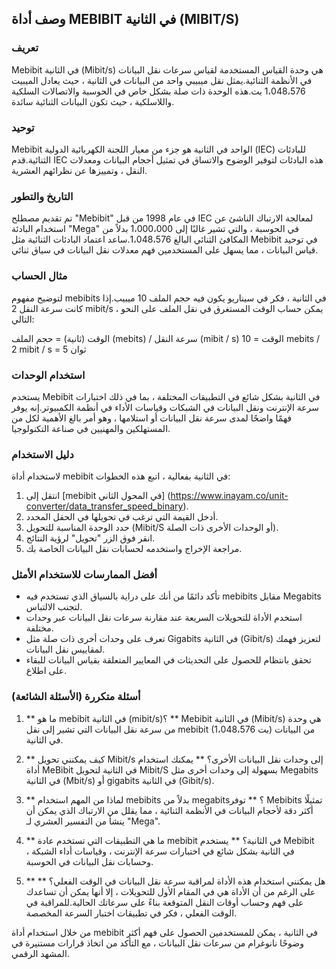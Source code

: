 ## وصف أداة MEBIBIT في الثانية (MIBIT/S)

### تعريف
Mebibit في الثانية (Mibit/s) هي وحدة القياس المستخدمة لقياس سرعات نقل البيانات في الأنظمة الثنائية.يمثل نقل ميبيبي واحد من البيانات في الثانية ، حيث يعادل الميبيت 1،048،576 بت.هذه الوحدة ذات صلة بشكل خاص في الحوسبة والاتصالات السلكية واللاسلكية ، حيث تكون البيانات الثنائية سائدة.

### توحيد
Mebibit الواحد في الثانية هو جزء من معيار اللجنة الكهربائية الدولية (IEC) للبادئات الثنائية.قدم IEC هذه البادئات لتوفير الوضوح والاتساق في تمثيل أحجام البيانات ومعدلات النقل ، وتمييزها عن نظرائهم العشرية.

### التاريخ والتطور
تم تقديم مصطلح "Mebibit" في عام 1998 من قبل IEC لمعالجة الارتباك الناشئ عن استخدام البادئة "Mega" في الحوسبة ، والتي تشير غالبًا إلى 1،000،000 بدلاً من المكافئ الثنائي البالغ 1،048،576.ساعد اعتماد البادئات الثنائية مثل Mebibit في توحيد قياس البيانات ، مما يسهل على المستخدمين فهم معدلات نقل البيانات في سياق ثنائي.

### مثال الحساب
لتوضيح مفهوم mebibits في الثانية ، فكر في سيناريو يكون فيه حجم الملف 10 ميبيب.إذا كانت سرعة النقل 2 mibit/s ، يمكن حساب الوقت المستغرق في نقل الملف على النحو التالي:

الوقت (ثانية) = حجم الملف (mebits) / سرعة النقل (mibit / s)
الوقت = 10 mebits / 2 mibit / s = 5 ثوان

### استخدام الوحدات
يستخدم Mebibit في الثانية بشكل شائع في التطبيقات المختلفة ، بما في ذلك اختبارات سرعة الإنترنت ونقل البيانات في الشبكات وقياسات الأداء في أنظمة الكمبيوتر.إنه يوفر فهمًا واضحًا لمدى سرعة نقل البيانات أو استلامها ، وهو أمر بالغ الأهمية لكل من المستهلكين والمهنيين في صناعة التكنولوجيا.

### دليل الاستخدام
لاستخدام أداة mebibit في الثانية بفعالية ، اتبع هذه الخطوات:
1. انتقل إلى [mebibit في المحول الثاني] (https://www.inayam.co/unit-converter/data_transfer_speed_binary).
2. أدخل القيمة التي ترغب في تحويلها في الحقل المحدد.
3. حدد الوحدة المناسبة للتحويل (Mibit/S أو الوحدات الأخرى ذات الصلة).
4. انقر فوق الزر "تحويل" لرؤية النتائج.
5. مراجعة الإخراج واستخدمه لحسابات نقل البيانات الخاصة بك.

### أفضل الممارسات للاستخدام الأمثل
- تأكد دائمًا من أنك على دراية بالسياق الذي تستخدم فيه mebibits مقابل Megabits لتجنب الالتباس.
- استخدم الأداة للتحويلات السريعة عند مقارنة سرعات نقل البيانات عبر وحدات مختلفة.
- تعرف على وحدات أخرى ذات صلة مثل Gigabits في الثانية (Gibit/s) لتعزيز فهمك لمقاييس نقل البيانات.
- تحقق بانتظام للحصول على التحديثات في المعايير المتعلقة بقياس البيانات للبقاء على اطلاع.

### أسئلة متكررة (الأسئلة الشائعة)

1. ** ما هو mebibit في الثانية (mibit/s)؟ **
Mebibit في الثانية (Mibit/s) هي وحدة من سرعة نقل البيانات التي تشير إلى نقل mebibit (1،048،576 بت) من البيانات في الثانية.

2. ** كيف يمكنني تحويل Mibit/s إلى وحدات نقل البيانات الأخرى؟ **
يمكنك استخدام أداة MeBibit في الثانية لتحويل Mibit/S بسهولة إلى وحدات أخرى مثل Megabits في الثانية (Mbit/s) أو gigabits في الثانية (Gibit/s).

3. ** لماذا من المهم استخدام mebibits بدلاً من megabits؟ **
توفر Mebibits تمثيلًا أكثر دقة لأحجام البيانات في الأنظمة الثنائية ، مما يقلل من الارتباك الذي يمكن أن ينشأ من التفسير العشري لـ "Mega".

4. ** ما هي التطبيقات التي تستخدم عادة mebibit في الثانية؟ **
يستخدم Mebibit في الثانية بشكل شائع في اختبارات سرعة الإنترنت ، وقياسات أداء الشبكة ، وحسابات نقل البيانات في الحوسبة.

5. ** هل يمكنني استخدام هذه الأداة لمراقبة سرعة نقل البيانات في الوقت الفعلي؟ **
على الرغم من أن الأداة هي في المقام الأول للتحويلات ، إلا أنها يمكن أن تساعدك على فهم وحساب أوقات النقل المتوقعة بناءً على سرعاتك الحالية.للمراقبة في الوقت الفعلي ، فكر في تطبيقات اختبار السرعة المخصصة.

من خلال استخدام أداة mebibit في الثانية ، يمكن للمستخدمين الحصول على فهم أكثر وضوحًا نانوغرام من سرعات نقل البيانات ، مع التأكد من اتخاذ قرارات مستنيرة في المشهد الرقمي.